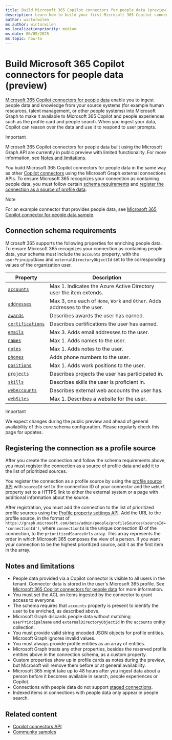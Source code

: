 ```yaml
---
title: Build Microsoft 365 Copilot connectors for people data (preview)
description: Learn how to build your first Microsoft 365 Copilot connector for people data using the Microsoft Graph SDK (preview).
author: wictorwilen
ms.author: wictorwilen
ms.localizationpriority: medium
ms.date: 06/09/2025
ms.topic: how-to
---
```


# Build Microsoft 365 Copilot connectors for people data (preview)

<!-- cSpell:ignore wictorwilen -->

[Microsoft 365 Copilot connectors for people data](/graph/peopleconnectors) enable you to ingest people data and knowledge from your source systems (for example human resources, talent management, or other people systems) into Microsoft Graph to make it available to Microsoft 365 Copilot and people experiences such as the profile card and people search. When you ingest your data, Copilot can reason over the data and use it to respond to user prompts.

> [!IMPORTANT]
> Microsoft 365 Copilot connectors for people data built using the Microsoft Graph API are currently in public preview with limited functionality. For more information, see [Notes and limitations](#notes-and-limitations).

You build Microsoft 365 Copilot connectors for people data in the same way as other [Copilot connectors](overview-copilot-connector.md) using the Microsoft Graph external connections APIs. To ensure Microsoft 365 recognizes your connection as containing people data, you must follow certain [schema requirements](#connection-schema-requirements) and [register the connection as a source of profile data](#registering-the-connection-as-a-profile-source).

> [!NOTE]
> For an example connector that provides people data, see [Microsoft 365 Copilot connector for people data sample](https://github.com/microsoftgraph/msgraph-people-connector-sample-dotnet).

## Connection schema requirements

Microsoft 365 supports the following properties for enriching people data. To ensure Microsoft 365 recognizes your connection as containing people data, your schema must include the `accounts` property, with the `userPrincipalName` and `externalDirectoryObjectId` set to the corresponding values of the organization user.

| Property | Description |
| -------- | ----------- |
| [`accounts`](/graph/api/resources/useraccountinformation) | Max 1. Indicates the Azure Active Directory user the item extends. |
| [`addresses`](/graph/api/resources/itemaddress) | Max 3, one each of `Home`, `Work` and `Other`. Adds addresses to the user. |
| [`awards`](/graph/api/resources/personaward) | Describes awards the user has earned. |
| [`certifications`](/graph/api/resources/personcertification) | Describes certifications the user has earned. |
| [`emails`](/graph/api/resources/itememail) | Max 3. Adds email addresses to the user. |
| [`names`](/graph/api/resources/personname) | Max 1. Adds names to the user. |
| [`notes`](/graph/api/resources/personannotation) | Max 1. Adds notes to the user. |
| [`phones`](/graph/api/resources/itemphone) | Adds phone numbers to the user. |
| [`positions`](/graph/api/resources/workposition) | Max 1. Adds work positions to the user. |
| [`projects`](/graph/api/resources/projectparticipation) | Describes projects the user has participated in. |
| [`skills`](/graph/api/resources/skillproficiency) | Describes skills the user is proficient in. |
| [`webAccounts`](/graph/api/resources/webaccount) | Describes external web accounts the user has. |
| [`webSites`](/graph/api/resources/personwebsite) | Max 1. Describes a website for the user. |

> [!IMPORTANT]
> We expect changes during the public preview and ahead of general availability of this core schema configuration. Please regularly check this page for updates.

## Registering the connection as a profile source

After you create the connection and follow the schema requirements above, you must register the connection as a source of profile data and add it to the list of prioritized sources.

You register the connection as a profile source by using the [profile source API](/graph/api/peopleadminsettings-post-profilesources) with `sourceId` set to the connection ID of your connector and the `webUrl` property set to a HTTPS link to either the external system or a page with additional information about the source.

After registration, you must add the connection to the list of prioritized profile sources using the [Profile property settings API](/graph/api/profilepropertysetting-update). Add the URL to the profile source, in the format of `https://graph.microsoft.com/beta/admin/people/profileSources(sourceId='connectionId')`, where `connectionId` is the unique connection ID of the connection, to the `prioritizedSourceUrls` array. This array represents the order in which Microsoft 365 composes the view of a person. If you want your connection to be the highest prioritized source, add it as the first item in the array.

## Notes and limitations

- People data provided via a Copilot connector is visible to all users in the tenant. Connector data is stored in the user's Microsoft 365 profile. See [Microsoft 365 Copilot connectors for people data](/graph/peopleconnectors#compliance-privacy-and-data-usage) for more information.
- You must set the ACL on items ingested by the connector to grant access to everyone.
- The schema requires that `accounts` property is present to identify the user to be enriched, as described above.
- Microsoft Graph discards people data without matching `userPrincipalName` and `externalDirectoryObjectId` in the `accounts` entity collection.
- You must provide valid string encoded JSON objects for profile entities. Microsoft Graph ignores invalid values.
- You must always provide profile entities as an array of entities.
- Microsoft Graph treats any other properties, besides the reserved profile entities above in the connection schema, as a custom property.
- Custom properties show up in profile cards as notes during the preview, but Microsoft will remove them before or at general availability.
- Microsoft 365 might take up to 48 hours after you ingest data about a person before it becomes available in search, people experiences or Copilot.
- Connections with people data do not support [staged connections](microsoftsearch/staged-rollout-for-graph-connectors).
- Indexed items in connections with people data only appear in people search.

## Related content

- [Copilot connectors API](/graph/connecting-external-content-connectors-api-overview?context=%2Fmicrosoft-365-copilot%2Fextensibility%2Fcontext)
- [Community samples](https://github.com/pnp/graph-connectors-samples)
